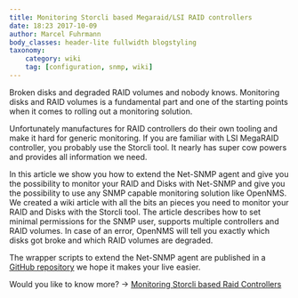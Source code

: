 ```yaml
---
title: Monitoring Storcli based Megaraid/LSI RAID controllers
date: 18:23 2017-10-09
author: Marcel Fuhrmann
body_classes: header-lite fullwidth blogstyling
taxonomy:
    category: wiki
    tag: [configuration, snmp, wiki]
---
```

Broken disks and degraded RAID volumes and nobody knows.
Monitoring disks and RAID volumes is a fundamental part and one of the starting points when it comes to rolling out a monitoring solution.

Unfortunately manufactures for RAID controllers do their own tooling and make it hard for generic monitoring.
If you are familiar with LSI MegaRAID controller, you probably use the Storcli tool.
It nearly has super cow powers and provides all information we need.

In this article we show you how to extend the Net-SNMP agent and give you the possibility to monitor your RAID and Disks with Net-SNMP and give you the possibility to use any SNMP capable monitoring solution like OpenNMS.
We created a wiki article with all the bits an pieces you need to monitor your RAID and Disks with the Storcli tool.
The article describes how to set minimal permissions for the SNMP user, supports multiple controllers and RAID volumes.
In case of an error, OpenNMS will tell you exactly which disks got broke and which RAID volumes are degraded.

The wrapper scripts to extend the Net-SNMP agent are published in a [GitHub repository](https://github.com/opennms-config-modules/lsi-megaraid-storcli) we hope it makes your live easier.

Would you like to know more? -> [Monitoring Storcli based Raid Controllers](https://wiki.opennms.org/wiki/storcli)
